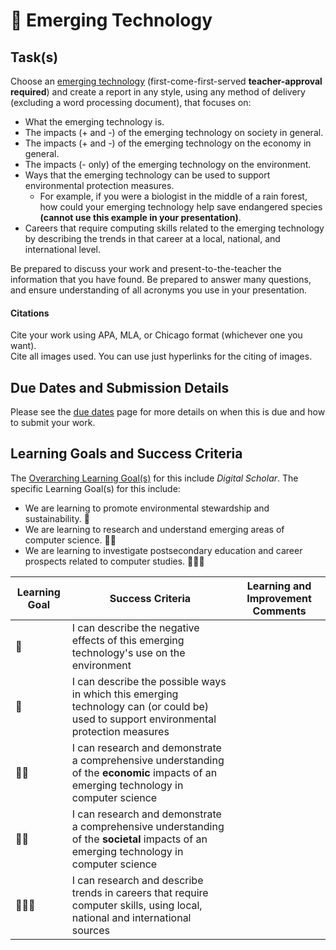 # &#x1F4D7; Emerging Technology

## Task(s)

Choose an [emerging technology](http://en.wikipedia.org/wiki/List_of_emerging_technologies) (first-come-first-served **teacher-approval required**) and create a report in any style, using any method of delivery (excluding a word processing document), that focuses on:
* What the emerging technology is.
* The impacts (+ and -) of the emerging technology on society in general.
* The impacts (+ and -) of the emerging technology on the economy in general.
* The impacts (- only) of the emerging technology on the environment.
* Ways that the emerging technology can be used to support environmental protection measures.
  * For example, if you were a biologist in the middle of a rain forest, how could your emerging technology help save endangered species **(cannot use this example in your presentation)**.
* Careers that require computing skills related to the emerging technology by describing the trends in that career at a local, national, and international level.

Be prepared to discuss your work and present-to-the-teacher the information that you have found.  Be prepared to answer many questions, and ensure understanding of all acronyms you use in your presentation.

#### Citations 
Cite your work using APA, MLA, or Chicago format (whichever one you want).  
Cite all images used.  You can use just hyperlinks for the citing of images.

## Due Dates and Submission Details

Please see the [due dates](./Due-Dates-and-Submission-Details) page for more details on when this is due and how to submit your work.

## Learning Goals and Success Criteria

The [Overarching Learning Goal(s)](./images/ICS3U.jpg) for this include _Digital Scholar_.
The specific Learning Goal(s) for this include:
* We are learning to promote environmental stewardship and sustainability. &#x1F4D7;
* We are learning to research and understand emerging areas of computer science. &#x1F4D7;&#x1F4D7;
* We are learning to investigate postsecondary education and career prospects related to computer studies. &#x1F4D7;&#x1F4D7;&#x1F4D7;

| Learning Goal | Success Criteria  | Learning and Improvement Comments |
| ------------- | ----------------- | --------------------------------- |
| &#x1F4D7; | I can describe the negative effects of this emerging technology's use on the environment | |
| &#x1F4D7; | I can describe the possible ways in which this emerging technology can (or could be) used to support environmental protection measures | | 
| &#x1F4D7;&#x1F4D7; | I can research and demonstrate a comprehensive understanding of the **economic** impacts of an emerging technology in computer science | |
| &#x1F4D7;&#x1F4D7; | I can research and demonstrate a comprehensive understanding of the **societal** impacts of an emerging technology in computer science | |
| &#x1F4D7;&#x1F4D7;&#x1F4D7; | I can research and describe trends in careers that require computer skills, using local, national and international sources | |

